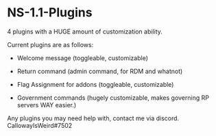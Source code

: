# NS-1.1-Plugins
4 plugins with a HUGE amount of customization ability.

Current plugins are as follows:

- Welcome message (toggleable, customizable)

- Return command (admin command, for RDM and whatnot)

- Flag Assignment for addons (toggleable, customizable)

- Government commands (hugely customizable, makes governing RP servers WAY easier.)

Any plugins you may need help with, contact me via discord.
CallowayIsWeird#7502
